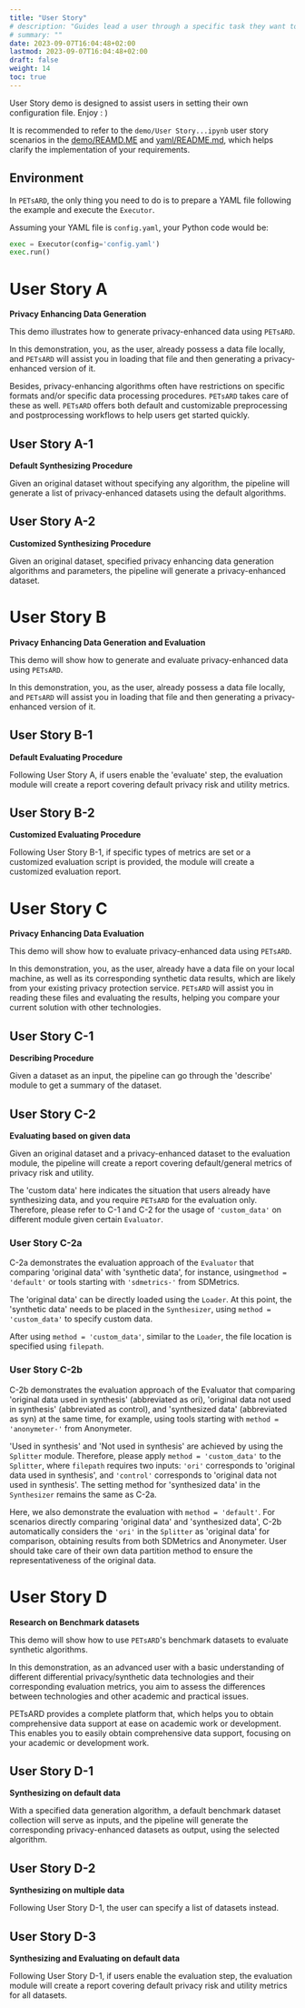 ```yaml
---
title: "User Story"
# description: "Guides lead a user through a specific task they want to accomplish, often with a sequence of steps."
# summary: ""
date: 2023-09-07T16:04:48+02:00
lastmod: 2023-09-07T16:04:48+02:00
draft: false
weight: 14
toc: true
---
```


User Story demo is designed to assist users in setting their own configuration file. Enjoy : )

It is recommended to refer to the `demo/User Story...ipynb` user story scenarios in the [demo/REAMD.ME](https://github.com/nics-tw/PETsARD/tree/main/demo) and [yaml/README.md](https://github.com/nics-tw/PETsARD/tree/main/yaml), which helps clarify the implementation of your requirements.

## Environment

In `PETsARD`, the only thing you need to do is to prepare a YAML file following the example and execute the `Executor`.

Assuming your YAML file is `config.yaml`, your Python code would be:

```Python
exec = Executor(config='config.yaml')
exec.run()
```

# User Story A

**Privacy Enhancing Data Generation**

This demo illustrates how to generate privacy-enhanced data using `PETsARD`.

In this demonstration, you, as the user, already possess a data file locally, and `PETsARD` will assist you in loading that file and then generating a privacy-enhanced version of it.

Besides, privacy-enhancing algorithms often have restrictions on specific formats and/or specific data processing procedures. `PETsARD` takes care of these as well. `PETsARD` offers both default and customizable preprocessing and postprocessing workflows to help users get started quickly.

## User Story A-1

**Default Synthesizing Procedure**

Given an original dataset without specifying any algorithm, the pipeline will generate a list of privacy-enhanced datasets using the default algorithms.

## User Story A-2

**Customized Synthesizing Procedure**

Given an original dataset, specified privacy enhancing data generation algorithms and parameters, the pipeline will generate a privacy-enhanced dataset.

# User Story B

**Privacy Enhancing Data Generation and Evaluation**

This demo will show how to generate and evaluate privacy-enhanced data using `PETsARD`.

In this demonstration, you, as the user, already possess a data file locally, and `PETsARD` will assist you in loading that file and then generating a privacy-enhanced version of it.

## User Story B-1

**Default Evaluating Procedure**

Following User Story A, if users enable the 'evaluate' step, the evaluation module will create a report covering default privacy risk and utility metrics.

## User Story B-2

**Customized Evaluating Procedure**

Following User Story B-1, if specific types of metrics are set or a customized evaluation script is provided, the module will create a customized evaluation report.

# User Story C

**Privacy Enhancing Data Evaluation**

This demo will show how to evaluate privacy-enhanced data using `PETsARD`.

In this demonstration, you, as the user, already have a data file on your local machine, as well as its corresponding synthetic data results, which are likely from your existing privacy protection service. `PETsARD` will assist you in reading these files and evaluating the results, helping you compare your current solution with other technologies.

## User Story C-1

**Describing Procedure**

Given a dataset as an input, the pipeline can go through the 'describe' module to get a summary of the dataset.

## User Story C-2

**Evaluating based on given data**

Given an original dataset and a privacy-enhanced dataset to the evaluation module, the pipeline will create a report covering default/general metrics of privacy risk and utility.

The 'custom data' here indicates the situation that users already have synthesizing data, and you require `PETsARD` for the evaluation only. Therefore, please refer to C-1 and C-2 for the usage of `'custom_data'` on different module given certain `Evaluator`.

### User Story C-2a

C-2a demonstrates the evaluation approach of the `Evaluator` that comparing 'original data' with 'synthetic data', for instance, using`method = 'default'` or tools starting with `'sdmetrics-'` from SDMetrics.

The 'original data' can be directly loaded using the `Loader`. At this point, the 'synthetic data' needs to be placed in the `Synthesizer`, using `method = 'custom_data'` to specify custom data.

After using `method = 'custom_data'`, similar to the `Loader`, the file location is specified using `filepath`.

### User Story C-2b

C-2b demonstrates the evaluation approach of the Evaluator that comparing 'original data used in synthesis' (abbreviated as ori), 'original data not used in synthesis' (abbreviated as control), and 'synthesized data' (abbreviated as syn) at the same time, for example, using tools starting with `method = 'anonymeter-'` from Anonymeter.

'Used in synthesis' and 'Not used in synthesis' are achieved by using the `Splitter` module. Therefore, please apply `method = 'custom_data'` to the `Splitter`, where `filepath` requires two inputs: `'ori'` corresponds to 'original data used in synthesis', and `'control'` corresponds to 'original data not used in synthesis'. The setting method for 'synthesized data' in the `Synthesizer` remains the same as C-2a.

Here, we also demonstrate the evaluation with `method = 'default'`. For scenarios directly comparing 'original data' and 'synthesized data', C-2b automatically considers the `'ori'` in the `Splitter` as 'original data' for comparison, obtaining results from both SDMetrics and Anonymeter. User should take care of their own data partition method to ensure the representativeness of the original data.

# User Story D

**Research on Benchmark datasets**

This demo will show how to use `PETsARD`'s benchmark datasets to evaluate synthetic algorithms.

In this demonstration, as an advanced user with a basic understanding of different differential privacy/synthetic data technologies and their corresponding evaluation metrics, you aim to assess the differences between technologies and other academic and practical issues.

PETsARD provides a complete platform that, which helps you to obtain comprehensive data support at ease on academic work or development. This enables you to easily obtain comprehensive data support, focusing on your academic or development work.

## User Story D-1

**Synthesizing on default data**

With a specified data generation algorithm, a default benchmark dataset collection will serve as inputs, and the pipeline will generate the corresponding privacy-enhanced datasets as output, using the selected algorithm.

## User Story D-2

**Synthesizing on multiple data**

Following User Story D-1, the user can specify a list of datasets instead.

## User Story D-3

**Synthesizing and Evaluating on default data**

Following User Story D-1, if users enable the evaluation step, the evaluation module will create a report covering default privacy risk and utility metrics for all datasets.
